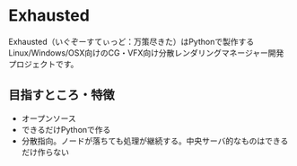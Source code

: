 # Exhausted
Exhausted（いぐぞーすてぃっど：万策尽きた）はPythonで製作するLinux/Windows/OSX向けのCG・VFX向け分散レンダリングマネージャー開発プロジェクトです。

## 目指すところ・特徴
+ オープンソース
+ できるだけPythonで作る
+ 分散指向。ノードが落ちても処理が継続する。中央サーバ的なものはできるだけ作らない
